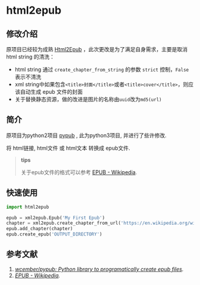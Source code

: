 # html2epub

## 修改介绍

原项目已经较为成熟 [Html2Epub](https://github.com/zzZ5/Html2Epub) ，此次更改是为了满足自身需求，主要是取消 html string 的清洗：

* html string 通过 `create_chapter_from_string` 的参数 `strict` 控制，`False` 表示不清洗
* xml string中如果包含`<title>封面</title>`或者`<title>cover</title>`，则应该自动生成 epub 文件的封面
* 关于替换静态资源，做的改进是图片的名称由`uuid`改为`md5(url)`

## 简介

原项目为python2项目 [pypub](https://github.com/wcember/pypub) , 此为python3项目, 并进行了些许修改.

将 html链接, html文件 或 html文本 转换成 epub文件.

>**tips**
>
>关于epub文件的格式可以参考 [EPUB - Wikipedia](https://en.wikipedia.org/wiki/EPUB).

## 快速使用

```python
import html2epub

epub = xml2epub.Epub('My First Epub')
chapter = xml2epub.create_chapter_from_url('https://en.wikipedia.org/wiki/EPUB')
epub.add_chapter(chapter)
epub.create_epub('OUTPUT_DIRECTORY')
```

## 参考文献

1. *[wcember/pypub: Python library to programatically create epub files](https://github.com/wcember/pypub).*
2. *[EPUB - Wikipedia](https://en.wikipedia.org/wiki/EPUB).*
